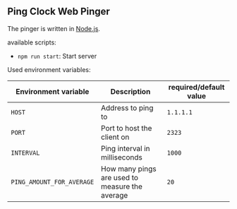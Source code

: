 ## Ping Clock Web Pinger

The pinger is written in [Node.js](https://nodejs.org/en/).

available scripts:

- `npm run start`: Start server

Used environment variables:

| Environment variable      | Description                                    | required/default value |
| ------------------------- | ---------------------------------------------- | ---------------------- |
| `HOST`                    | Address to ping to                             | `1.1.1.1`              |
| `PORT`                    | Port to host the client on                     | `2323`                 |
| `INTERVAL`                | Ping interval in milliseconds                  | `1000`                 |
| `PING_AMOUNT_FOR_AVERAGE` | How many pings are used to measure the average | `20`                   |
